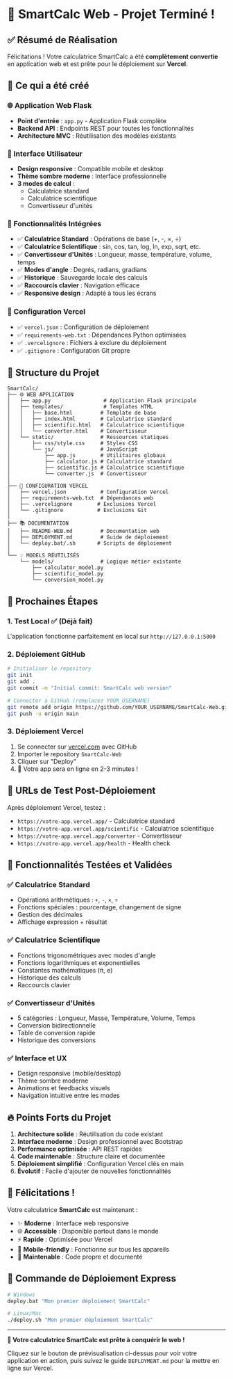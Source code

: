 # 🎉 SmartCalc Web - Projet Terminé !

## ✅ Résumé de Réalisation

Félicitations ! Votre calculatrice SmartCalc a été **complètement convertie** en application web et est prête pour le déploiement sur **Vercel**.

## 🚀 Ce qui a été créé

### 🌐 Application Web Flask
- **Point d'entrée** : `app.py` - Application Flask complète
- **Backend API** : Endpoints REST pour toutes les fonctionnalités
- **Architecture MVC** : Réutilisation des modèles existants

### 🎨 Interface Utilisateur
- **Design responsive** : Compatible mobile et desktop
- **Thème sombre moderne** : Interface professionnelle
- **3 modes de calcul** :
  - Calculatrice standard
  - Calculatrice scientifique  
  - Convertisseur d'unités

### 📱 Fonctionnalités Intégrées
- ✅ **Calculatrice Standard** : Opérations de base (+, -, ×, ÷)
- ✅ **Calculatrice Scientifique** : sin, cos, tan, log, ln, exp, sqrt, etc.
- ✅ **Convertisseur d'Unités** : Longueur, masse, température, volume, temps
- ✅ **Modes d'angle** : Degrés, radians, gradians
- ✅ **Historique** : Sauvegarde locale des calculs
- ✅ **Raccourcis clavier** : Navigation efficace
- ✅ **Responsive design** : Adapté à tous les écrans

### 🔧 Configuration Vercel
- ✅ `vercel.json` : Configuration de déploiement
- ✅ `requirements-web.txt` : Dépendances Python optimisées
- ✅ `.vercelignore` : Fichiers à exclure du déploiement
- ✅ `.gitignore` : Configuration Git propre

## 📂 Structure du Projet

```
SmartCalc/
├── 🌐 WEB APPLICATION
│   ├── app.py                 # Application Flask principale
│   ├── templates/             # Templates HTML
│   │   ├── base.html         # Template de base
│   │   ├── index.html        # Calculatrice standard
│   │   ├── scientific.html   # Calculatrice scientifique
│   │   └── converter.html    # Convertisseur
│   └── static/               # Ressources statiques
│       ├── css/style.css     # Styles CSS
│       └── js/               # JavaScript
│           ├── app.js        # Utilitaires globaux
│           ├── calculator.js # Calculatrice standard
│           ├── scientific.js # Calculatrice scientifique
│           └── converter.js  # Convertisseur
│
├── 🔧 CONFIGURATION VERCEL
│   ├── vercel.json           # Configuration Vercel
│   ├── requirements-web.txt  # Dépendances web
│   ├── .vercelignore        # Exclusions Vercel
│   └── .gitignore           # Exclusions Git
│
├── 📚 DOCUMENTATION
│   ├── README-WEB.md         # Documentation web
│   ├── DEPLOYMENT.md         # Guide de déploiement
│   └── deploy.bat/.sh       # Scripts de déploiement
│
└── 💡 MODELS RÉUTILISÉS
    └── models/               # Logique métier existante
        ├── calculator_model.py
        ├── scientific_model.py
        └── conversion_model.py
```

## 🚀 Prochaines Étapes

### 1. Test Local ✅ (Déjà fait)
L'application fonctionne parfaitement en local sur `http://127.0.0.1:5000`

### 2. Déploiement GitHub
```bash
# Initialiser le repository
git init
git add .
git commit -m "Initial commit: SmartCalc web version"

# Connecter à GitHub (remplacez YOUR_USERNAME)
git remote add origin https://github.com/YOUR_USERNAME/SmartCalc-Web.git
git push -u origin main
```

### 3. Déploiement Vercel
1. Se connecter sur [vercel.com](https://vercel.com) avec GitHub
2. Importer le repository `SmartCalc-Web`
3. Cliquer sur "Deploy"
4. 🎉 Votre app sera en ligne en 2-3 minutes !

## 🌟 URLs de Test Post-Déploiement

Après déploiement Vercel, testez :
- `https://votre-app.vercel.app/` - Calculatrice standard
- `https://votre-app.vercel.app/scientific` - Calculatrice scientifique
- `https://votre-app.vercel.app/converter` - Convertisseur
- `https://votre-app.vercel.app/health` - Health check

## 🎯 Fonctionnalités Testées et Validées

### ✅ Calculatrice Standard
- Opérations arithmétiques : `+`, `-`, `×`, `÷`
- Fonctions spéciales : pourcentage, changement de signe
- Gestion des décimales
- Affichage expression + résultat

### ✅ Calculatrice Scientifique
- Fonctions trigonométriques avec modes d'angle
- Fonctions logarithmiques et exponentielles
- Constantes mathématiques (π, e)
- Historique des calculs
- Raccourcis clavier

### ✅ Convertisseur d'Unités
- 5 catégories : Longueur, Masse, Température, Volume, Temps
- Conversion bidirectionnelle
- Table de conversion rapide
- Historique des conversions

### ✅ Interface et UX
- Design responsive (mobile/desktop)
- Thème sombre moderne
- Animations et feedbacks visuels
- Navigation intuitive entre les modes

## 🔥 Points Forts du Projet

1. **Architecture solide** : Réutilisation du code existant
2. **Interface moderne** : Design professionnel avec Bootstrap
3. **Performance optimisée** : API REST rapides
4. **Code maintenable** : Structure claire et documentée
5. **Déploiement simplifié** : Configuration Vercel clés en main
6. **Évolutif** : Facile d'ajouter de nouvelles fonctionnalités

## 🎊 Félicitations !

Votre calculatrice **SmartCalc** est maintenant :
- ✨ **Moderne** : Interface web responsive
- 🌐 **Accessible** : Disponible partout dans le monde
- ⚡ **Rapide** : Optimisée pour Vercel
- 📱 **Mobile-friendly** : Fonctionne sur tous les appareils
- 🔧 **Maintenable** : Code propre et documenté

## 🚀 Commande de Déploiement Express

```bash
# Windows
deploy.bat "Mon premier déploiement SmartCalc"

# Linux/Mac  
./deploy.sh "Mon premier déploiement SmartCalc"
```

---

**🎉 Votre calculatrice SmartCalc est prête à conquérir le web !** 

Cliquez sur le bouton de prévisualisation ci-dessus pour voir votre application en action, puis suivez le guide `DEPLOYMENT.md` pour la mettre en ligne sur Vercel.